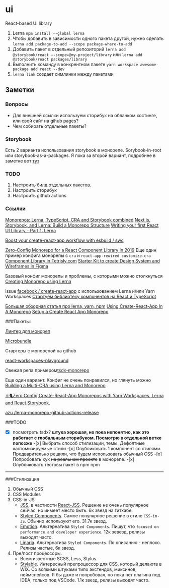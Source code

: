 # ui

React-based UI library

1. Lerna `npm install --global lerna`
2. Чтобы добавить в зависимости одного пакета другой, нужно сделать `lerna add package-to-add --scope package-where-to-add`
3. Добавить пакет в отдельный репозиторий `lerna add @storybook/react —-scope=@my-project/library` или `lerna add @storybook/react packages/library`
4. Выполнить команду в конкрентном пакете `yarn workspace awesome-package add react --dev`
5. `lerna link` создает симлинки между пакетами
## Заметки

### Вопросы

-   Для внешней ссылки используем сторибук на облачком хостинге, или свой сайт на gihub pages?
-   Чем собирать отдельные пакеты?

### Storybook

Есть 2 варианта использования storybook в монорепе. Sorybook-in-root или storybook-as-a-packages. Я пока за второй вариант, подробнее в заметке вот [тут](https://richsoni.com/posts/2019-01-24-comparing-lerna-storybook-architectures/)

### TODO

1. Настроить билд отдельных пакетов.
2. Настроить сторибук
3. Настроить github actions

### Ссылки

[Monorepos: Lerna, TypeScript, CRA and Storybook combined](https://dev.to/shnydercom/monorepos-lerna-typescript-cra-and-storybook-combined-4hli)
[Next.js, Storybook, and Lerna: Build a Monorepo Structure](https://buttercms.com/blog/nextjs-storybook-and-lerna-build-a-monorepo-structure)
[Writing your first React UI Library - Part 1: Lerna](https://dev.to/davixyz/writing-your-first-react-ui-library-part-1-lerna-17kc)

[Boost your create-react-app workflow with esbuild / swc](https://dev.to/pradel/boost-your-create-react-app-workflow-with-esbuild-swc-3a8m)

[Zero-Config Monorepo for a React Component Library in 2019](https://medium.com/@MattBlackDev/zero-config-monorepo-for-a-react-component-library-in-2019-dd9137bdd0a6)
Еще один пример конфига монорепы с `cra` и `react-app-rewired customize-cra` [](https://jibin.tech/monorepo-with-create-react-app/)
[Component Library in Tetrisly.com](https://medium.com/sketch-app-sources/how-we-organized-the-component-library-in-tetrisly-com-part-1-introduction-a2eb5ff61395)
[Starter Kit to create Design System and Wireframes in Figma](https://tetrisly.com/figma/)

Базовый конфиг монорепы и проблемы, с которыми можно столкнуться
[Creating Monorepo using Lerna](https://medium.com/@harshverma04111989/creating-monorepo-using-lerna-dd431d0db072)

issue [facebook / create-react-app](https://github.com/facebook/create-react-app/issues/1333) с использованием Lerna и/или Yarn Workspaces
[Стартуем библиотеку компонентов на React и TypeScript](https://habr.com/ru/post/461439/)

[Большая обзорная статья про lerna, yarn, npm](https://doppelmutzi.github.io/monorepo-lerna-yarn-workspaces/)
[Using Create-React-App In A Monorepo](https://medium.com/frontend-digest/using-create-react-app-in-a-monorepo-a4e6f25be7aa)
[](https://medium.com/@tymekluczko/the-complete-guide-to-publish-react-hook-as-npm-package-880049829e89)
[Setup a Create React App Monorepo](https://f1lt3r.io/create-react-app-monorepo-with-lerna-storybook-jest)

###Пакеты:

[Линтер для монореп](https://github.com/Thinkmill/manypkg)

[Microbundle](https://github.com/developit/microbundle)

Стартеры с монорепой на github

[react-workspaces-playground](https://github.com/react-workspaces/react-workspaces-playground)

Свежая репа примером[tsdx-monorepo](https://github.com/jaredpalmer/tsdx-monorepo)

Еще один вариант. Конфиг не очень понравился, но глянуть можно [Building a Multi-CRA using Lerna and Monorepo](https://medium.com/swlh/building-a-multi-cra-using-lerna-and-monorepo-4628de405c6b)

[⚛🐈Zero Config Create-React-App Monorepos with Yarn Workspaces, Lerna and React Storybook.](https://github.com/react-workspaces/react-workspaces-playground)

[azu /lerna-monorepo-github-actions-release](https://github.com/azu/lerna-monorepo-github-actions-release)

###TODO

-[x] посмотреть tsdx? **штука хорошая, но пока непонятно, как это работает с глобальным сторибуком. Посмотрю в отдельной ветке попозже** -[x] Выбрать способ стилизации, темы. Дефолтные кастомизируемые стили -[x] Опубликовать 1 компонент со стилями. Предварительно решили, что будем использовать обычный CSS -[x] Попробовать хук ~~на реальном проекте~~ в монорепе. -[x] Опубликовать тестовы пакет в npm npm

---

###Стилизация

1.  Обычный CSS
2.  CSS Modules
3.  CSS-in-JS
    -   [JSS](https://cssinjs.org/?v=v10.5.0), в частности [React-JSS](https://cssinjs.org/react-jss/?v=v10.5.0). Решение не очень популярное сейчас, но иимеет место быть. 6к звезд на гитхабе.
    -   [Styled Components](https://github.com/styled-components/styled-components). Самое популярное решение в стиле `CSS-in-JS`. Обычно используют его. 31.7к звезд.
    -   [Emotion](https://emotion.sh/docs/introduction). Альтернатива `Styled Components`. Пишут, что `focused on performance and developer experience`. 12к зевезд, релизы выходят часто.
    -   [Linaria](https://github.com/callstack/linaria). Альтернатива `Styled Components`. По описанию - неплохо. Релизы частые, 6к звезд.
4.  Пре/пост процессоры.
    -   Всем известные SCSS, Less, Stylus.
    -   [Stylable](https://stylable.io/). Интересный препроцессор для CSS, который делаютв в WIX. Со всякими штуками типо экстендов, миксинов, неймспейсов. Я бы даже и попробовал, но пока нет плагина под IDEA, только под VSCode. 1.1к звезд, релизы выходят часто.
